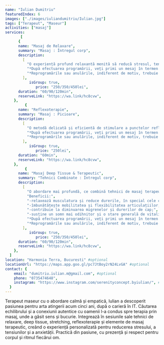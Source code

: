 ```yaml
---
name: "Iulian Dumitriu"
featuredIndex: 6
images: ["./images/iuliandumitriu/Iulian.jpg"]
tags: ["Terapeut", "Maseur"]
activities: ["masaj"]
services:
       [
      {
      name: "Masaj de Relaxare",
      summary: "Masaj : Întregul corp",
      description:
        [
          "O experiență profund relaxantă menită să reducă stresul, tensiunea și anxietatea, să îmbunătățească somnul și să restabilească echilibrul interior. Ideal pentru cei care doresc o pauză blândă de reconectare cu propriul corp și starea de bine.",
          "*După efectuarea programării, veți primi un mesaj în termen de 24 de ore pentru achitarea avansului de 50%, dacă nu dețineți un abonament sau giftcard.",
          "*Reprogramările sau anulările, indiferent de motiv, trebuie efectuate cu cel puțin 48 de ore înainte de sesiune. În cazul reprogramărilor sau anulărilor cu mai puțin de 48 de ore înainte, se va pierde sesiunea dacă dețineți un giftcard sau un abonament, iar în cazul plăților individuale, avansul de 50% nu va fi returnat.",
        ],
           isGroup: true,
              price: "250/350/450lei",
      duration: "60/90/120min",
      reserveLink: "https://wa.link/hc8cvw",
    },
         {
      name: "Reflexoterapie",
      summary: "Masaj : Picioare",
      description:
        [
          "O metodă delicată și eficientă de stimulare a punctelor reflexe de pe tălpi, cu efecte benefice asupra întregului organism. Sprijină procesele naturale de detoxifiere și contribuie la echilibrarea organelor interne.",
          "*După efectuarea programării, veți primi un mesaj în termen de 24 de ore pentru achitarea avansului de 50%, dacă nu dețineți un abonament sau giftcard.",
          "*Reprogramările sau anulările, indiferent de motiv, trebuie efectuate cu cel puțin 48 de ore înainte de sesiune. În cazul reprogramărilor sau anulărilor cu mai puțin de 48 de ore înainte, se va pierde sesiunea dacă dețineți un giftcard sau un abonament, iar în cazul plăților individuale, avansul de 50% nu va fi returnat.",
        ],
           isGroup: true,
              price: "250lei",
      duration: "60min",
      reserveLink: "https://wa.link/hc8cvw",
    },
         {
      name: "Masaj Deep Tissue & Terapeutic",
      summary: "Tehnici Combinate : Întregul corp",
      description:
        [
          "O abordare mai profundă, ce combină tehnici de masaj terapeutic, deep tissue și stretching pentru a elibera tensiuni cronice și blocaje musculare.",
          "Beneficii:",
          "-relaxează musculatura și reduce durerile, în special cele cronice ale spatelui;",
          "-îmbunătățește mobilitatea și flexibilitatea articulațiilor;",
          "-contribuie la diminuarea migrenelor și durerilor de cap;",
          "-susține un somn mai odihnitor și o stare generală de vitalitate.",
          "*După efectuarea programării, veți primi un mesaj în termen de 24 de ore pentru achitarea avansului de 50%, dacă nu dețineți un abonament sau giftcard.",
          "*Reprogramările sau anulările, indiferent de motiv, trebuie efectuate cu cel puțin 48 de ore înainte de sesiune. În cazul reprogramărilor sau anulărilor cu mai puțin de 48 de ore înainte, se va pierde sesiunea dacă dețineți un giftcard sau un abonament, iar în cazul plăților individuale, avansul de 50% nu va fi returnat.",
        ],
           isGroup: true,
              price: "250/350/450lei",
      duration: "60/90/120min",
      reserveLink: "https://wa.link/hc8cvw",
    },
  ]
location: "Harmonia Terra, Bucuresti" #optional
locationUrl: "https://maps.app.goo.gl/pc7JtBoy2rN24LvGA" #optional
contact: {
    email: "dumitriu.iulian.m@gmail.com", #optional
    phone: "0735474648",
    instagram: "https://www.instagram.com/serenityconcept.byiulian/", #optional
  }
---
```


Terapeut maseur cu o abordare calmă și empatică, Iulian a descoperit pasiunea pentru arta atingerii acum cinci ani, după o carieră în IT. Căutarea echilibrului și a conexiunii autentice cu oamenii l-a condus spre terapia prin masaj, unde a găsit sens și bucurie. Integrează în sesiunile sale tehnici de relaxare, deep tissue, stretching, reflexoterapie și elemente de masaj terapeutic, creând o experiență personalizată pentru reducerea stresului, a tensiunilor și a anxietății. Practică din pasiune, cu prezență și respect pentru corpul și ritmul fiecărui om.
